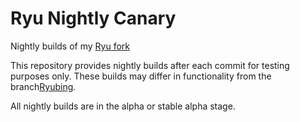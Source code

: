 # Ryu Nightly Canary
Nightly builds of my [Ryu fork](https://github.com/Goodfeat/Ryujinx_alt)

This repository provides nightly builds after each commit for testing purposes only. These builds may differ in functionality from the branch[Ryubing](https://github.com/Ryubing/Ryujinx).

All nightly builds are in the alpha or stable alpha stage.



